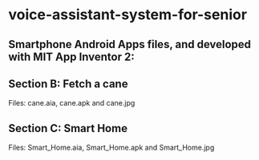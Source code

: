 # voice-assistant-system-for-senior
## Smartphone Android Apps files, and developed with MIT App Inventor 2:  
## Section B: Fetch a cane  
Files: cane.aia, cane.apk and cane.jpg  
## Section C: Smart Home 
Files: Smart_Home.aia, Smart_Home.apk and Smart_Home.jpg
